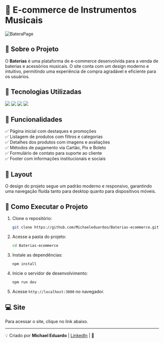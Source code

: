 # 🥁 E-commerce de Instrumentos Musicais

![BateraPage](https://github.com/user-attachments/assets/e4a5351c-e90b-48ae-b0ec-947980c64216)


## 📌 Sobre o Projeto
O **Baterias** é uma plataforma de e-commerce desenvolvida para a venda de baterias e acessórios musicais. O site conta com um design moderno e intuitivo, permitindo uma experiência de compra agradável e eficiente para os usuários.

## 🚀 Tecnologias Utilizadas

<div>
 <img loading="lazy" src="https://img.shields.io/badge/HTML5-E34F26?style=for-the-badge&logo=html5&logoColor=white">
 <img loading="lazy" src="https://img.shields.io/badge/CSS3-1572B6?style=for-the-badge&logo=css3&logoColor=white">
 <img loading="lazy" src="https://img.shields.io/badge/JavaScript-323330?style=for-the-badge&logo=javascript&logoColor=F7DF1E"> 
 <img loading="lazy" src="https://img.shields.io/badge/React-20232A?style=for-the-badge&logo=react&logoColor=61DAFB">  
</div> 

## 🎯 Funcionalidades

✅ Página inicial com destaques e promoções<br>
✅ Listagem de produtos com filtros e categorias<br>
✅ Detalhes dos produtos com imagens e avaliações<br>
✅ Métodos de pagamento via Cartão, Pix e Boleto<br>
✅ Formulário de contato para suporte ao cliente<br>
✅ Footer com informações institucionais e sociais<br>

## 📸 Layout
O design do projeto segue um padrão moderno e responsivo, garantindo uma navegação fluída tanto para desktop quanto para dispositivos móveis.



## 🔧 Como Executar o Projeto

1. Clone o repositório:
   ```sh
   git clone https://github.com/Michaeleduardoo/Baterias-ecommerce.git
   ```
2. Acesse a pasta do projeto:
   ```sh
   cd Baterias-ecommerce
   ```
3. Instale as dependências:
   ```sh
   npm install
   ```
4. Inicie o servidor de desenvolvimento:
   ```sh
   npm run dev
   ```
5. Acesse `http://localhost:3000` no navegador.

## 💻 Site
Para acessar o site, clique no link abaixo.

---

💡 Criado por **Michael Eduardo** | [LinkedIn](https://www.linkedin.com/in/michael-eduardo/) | 🚀

